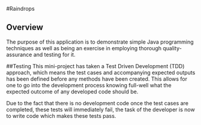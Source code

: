 #Raindrops
## Overview 
The purpose of this application is to demonstrate simple Java programming techniques as well as
being an exercise in employing thorough quality-assurance and testing for it.

##Testing
This mini-project has taken a Test Driven Development (TDD) approach, which means the test cases
and accompanying expected outputs has been defined before any methods have been created. This 
allows for one to go into the development process knowing full-well what the expected outcome of
any developed code should be. 

Due to the fact that there is no development code once the test cases are completed, these tests
will immediately fail, the task of the developer is now to write code which makes these tests 
pass. 

